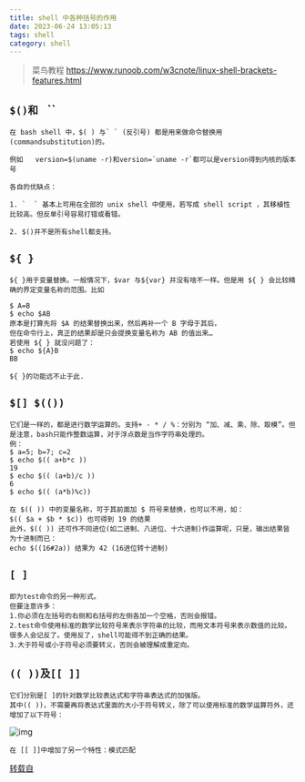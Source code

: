 ```yaml
---
title: shell 中各种括号的作用
date: 2023-06-24 13:05:13
tags: shell
category: shell
---
```


>  菜鸟教程 https://www.runoob.com/w3cnote/linux-shell-brackets-features.html

## `$()和 ` ``

```
在 bash shell 中，$( ) 与` ` (反引号) 都是用来做命令替换用(commandsubstitution)的。

例如   version=$(uname -r)和version=`uname -r`都可以是version得到内核的版本号

各自的优缺点：

1. `  ` 基本上可用在全部的 unix shell 中使用，若写成 shell script ，其移植性比较高。但反单引号容易打错或看错。

2. $()并不是所有shell都支持。
```

## `${ }`

```
${ }用于变量替换。一般情况下，$var 与${var} 并没有啥不一样。但是用 ${ } 会比较精确的界定变量名称的范围。比如

$ A=B
$ echo $AB
原本是打算先将 $A 的结果替换出来，然后再补一个 B 字母于其后，
但在命令行上，真正的结果却是只会提换变量名称为 AB 的值出来…
若使用 ${ } 就没问题了：
$ echo ${A}B
BB

${ }的功能远不止于此.
```

<!--more-->

## `$[] $(())`

```
它们是一样的，都是进行数学运算的。支持+ - * / %：分别为 “加、减、乘、除、取模”。但是注意，bash只能作整数运算，对于浮点数是当作字符串处理的。
例：
$ a=5; b=7; c=2
$ echo $(( a+b*c ))
19
$ echo $(( (a+b)/c ))
6
$ echo $(( (a*b)%c))

在 $(( )) 中的变量名称，可于其前面加 $ 符号来替换，也可以不用，如：
$(( $a + $b * $c)) 也可得到 19 的结果
此外，$(( )) 还可作不同进位(如二进制、八进位、十六进制)作运算呢，只是，输出结果皆为十进制而已：
echo $((16#2a)) 结果为 42 (16进位转十进制)
```

## `[ ] `

```
即为test命令的另一种形式。
但要注意许多：
1.你必须在左括号的右侧和右括号的左侧各加一个空格，否则会报错。
2.test命令使用标准的数学比较符号来表示字符串的比较，而用文本符号来表示数值的比较。很多人会记反了。使用反了，shell可能得不到正确的结果。
3.大于符号或小于符号必须要转义，否则会被理解成重定向。
```

## `(( ))及[[ ]] `

```
它们分别是[ ]的针对数学比较表达式和字符串表达式的加强版。
其中(( ))，不需要再将表达式里面的大小于符号转义，除了可以使用标准的数学运算符外，还增加了以下符号：
```

![img](https://p.ipic.vip/4z6slq.jpg)

```
在 [[ ]]中增加了另一个特性：模式匹配
```

[转载自](https://blog.csdn.net/x1269778817/article/details/46535729)
